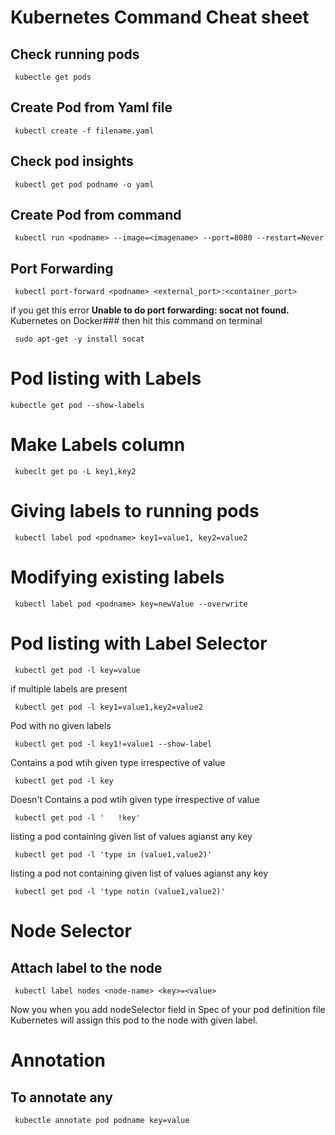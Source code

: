 # Kubernetes Command Cheat sheet

## Check running pods

	 kubectle get pods

## Create Pod from Yaml file

	 kubectl create -f filename.yaml 

## Check pod insights

	 kubectl get pod podname -o yaml

## Create Pod from command

	 kubectl run <podname> --image=<imagename> --port=8080 --restart=Never


## Port Forwarding

	 kubectl port-forward <podname> <external_port>:<container_port>
if you get this error **Unable to do port forwarding: socat not found.** Kubernetes on Docker###
then hit this command on terminal 

	 sudo apt-get -y install socat

# Pod listing with Labels

	kubectle get pod --show-labels

# Make Labels column

	 kubeclt get po -L key1,key2

# Giving labels to running pods 

	 kubectl label pod <podname> key1=value1, key2=value2

# Modifying existing labels

	 kubectl label pod <podname> key=newValue --overwrite

# Pod listing with Label Selector

	 kubectl get pod -l key=value

if multiple labels are present

	 kubectl get pod -l key1=value1,key2=value2 

Pod with no given labels

	 kubectl get pod -l key1!=value1 --show-label	

Contains a pod wtih given type irrespective of value
	 
	 kubectl get pod -l key

Doesn't Contains a pod wtih given type irrespective of value
	 
	 kubectl get pod -l '	!key'

listing a pod containing given list of values  agianst any key
	 
	 kubectl get pod -l 'type in (value1,value2)'


listing a pod not containing given list of values  agianst any key
	 
	 kubectl get pod -l 'type notin (value1,value2)'

# Node Selector

## Attach label to the node

	 kubectl label nodes <node-name> <key>=<value>

Now you when you add nodeSelector field in Spec of your pod definition file Kubernetes will assign this pod 
to the node with given label.


# Annotation

## To annotate any 

	 kubectle annotate pod podname key=value





